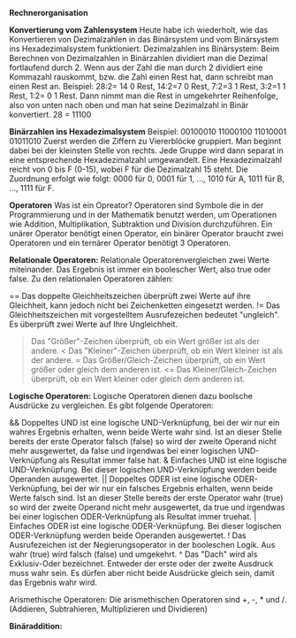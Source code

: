 **Rechnerorganisation**

**Konvertierung vom Zahlensystem**
Heute habe ich wiederholt, wie das Konvertieren von Dezimalzahlen in das Binärsystem und vom Binärsystem ins Hexadezimalsystem funktioniert.
Dezimalzahlen ins Binärsystem: Beim Berechnen von Dezimalzahlen in Binärzahlen dividiert man die Dezimal fortlaufend durch 2. Wenn aus der Zahl die man durch 2 dividiert eine Kommazahl rauskommt, bzw. die Zahl einen Rest hat, dann schreibt man einen Rest an. Beispiel: 28:2= 14 0 Rest, 14:2=7 0 Rest, 7:2=3 1 Rest, 3:2=1 1 Rest, 1:2= 0 1 Rest. Dann nimmt man die Rest in umgekehrter Reihenfolge, also von unten nach oben und man hat seine Dezimalzahl in Binär konvertiert. 28 = 11100

**Binärzahlen ins Hexadezimalsystem**
Beispiel: 00100010 11000100 11010001 01011010
Zuerst werden die Ziffern zu Viererblöcke gruppiert. Man beginnt dabei bei der kleinsten Stelle von rechts. Jede Gruppe wird dann separat in eine entsprechende Hexadezimalzahl umgewandelt. Eine Hexadezimalzahl reicht von 0 bis F (0-15), wobei F für die Dezimalzahl 15 steht. Die Zuordnung erfolgt wie folgt: 0000 für 0, 0001 für 1, ..., 1010 für A, 1011 für B, ..., 1111 für F.


**Operatoren**
Was ist ein Opreator? Operatoren sind Symbole die in der Programmierung und in der Mathematik benutzt werden, um Operationen wie Addition, Multiplikation, Subtraktion und Division durchzuführen. Ein unärer Operator benötigt einen Operator, ein binärer Operator braucht zwei Operatoren und ein ternärer Operator benötigt 3 Operatoren.

**Relationale Operatoren:** Relationale Operatorenvergleichen  zwei Werte miteinander. Das Ergebnis ist immer ein boolescher Wert, also true oder false. Zu den relationalen Operatoren zählen:

==	Das doppelte Gleichheitszeichen überprüft zwei Werte auf ihre Gleichheit, kann jedoch nicht bei Zeichenketten eingesetzt werden.
!=	Das Gleichheitszeichen mit vorgestelltem Ausrufezeichen bedeutet "ungleich". Es überprüft zwei Werte auf Ihre Ungleichheit.
>	Das "Größer"-Zeichen überprüft, ob ein Wert größer ist als der andere.
<	Das "Kleiner"-Zeichen überprüft, ob ein Wert kleiner ist als der andere.
>=	 Das Größer/Gleich-Zeichen überprüft, ob ein Wert größer oder gleich dem anderen ist.
<=	Das Kleiner/Gleich-Zeichen überprüft, ob ein Wert kleiner oder gleich dem anderen ist.


**Logische Operatoren:** Logische Operatoren dienen dazu boolsche Ausdrücke zu vergleichen.
Es gibt folgende Operatoren:

&&	Doppeltes UND ist eine logische UND-Verknüpfung, bei der wir nur ein wahres Ergebnis erhalten, wenn beide Werte wahr sind. Ist an dieser Stelle bereits der erste Operator falsch (false) so wird der zweite Operand nicht mehr ausgewertet, da false und irgendwas bei einer logischen UND-Verknüpfung als Resultat immer false hat.
&	Einfaches UND ist eine logische UND-Verknüpfung. Bei dieser logischen UND-Verknüpfung werden beide Operanden ausgewertet.
||	Doppeltes ODER ist eine logische ODER-Verknüpfung, bei der wir nur ein falsches Ergebnis erhalten, wenn beide Werte falsch sind. Ist an dieser Stelle bereits der erste Operator wahr (true) so wird der zweite Operand nicht mehr ausgewertet, da true und irgendwas bei einer logischen ODER-Verknüpfung als Resultat immer truehat.
|	Einfaches ODER ist eine logische ODER-Verknüpfung. Bei dieser logischen ODER-Verknüpfung werden beide Operanden ausgewertet.
!	Das Ausrufezeichen ist der Negierungsoperator in der booleschen Logik. Aus wahr (true) wird falsch (false) und umgekehrt.
^	Das "Dach" wird als Exklusiv-Oder bezeichnet. Entweder der erste oder der zweite Ausdruck muss wahr sein. Es dürfen aber nicht beide Ausdrücke gleich sein, damit das Ergebnis wahr wird.

Arismethische Operatoren: Die arismethischen Operatoren sind +, -, * und /. (Addieren, Subtrahieren, Multiplizieren und Dividieren)


**Binäraddition:**






